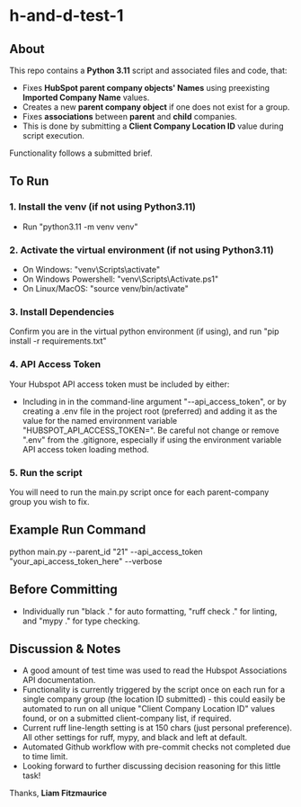 # h-and-d-test-1

## About
This repo contains a **Python 3.11** script and associated files and code, that:
- Fixes **HubSpot parent company objects' Names** using preexisting **Imported Company Name** values.
- Creates a new **parent company object** if one does not exist for a group.
- Fixes **associations** between **parent** and **child** companies.
- This is done by submitting a **Client Company Location ID** value during script execution.

Functionality follows a submitted brief.


## **To Run**

### 1. Install the venv (if not using Python3.11)
- Run "python3.11 -m venv venv"

### 2. Activate the virtual environment (if not using Python3.11)
- On Windows: "venv\Scripts\activate"
- On Windows Powershell: "venv\Scripts\Activate.ps1"
- On Linux/MacOS: "source venv/bin/activate"

### 3. Install Dependencies
Confirm you are in the virtual python environment (if using), and run "pip install -r requirements.txt"

### 4. API Access Token
Your Hubspot API access token must be included by either:
- Including in in the command-line argument "--api_access_token", or by creating a .env file in the project root (preferred) and adding it as the value for the named environment variable "HUBSPOT_API_ACCESS_TOKEN=".
Be careful not change or remove ".env" from the .gitignore, especially if using the environment variable API access token loading method.

### 5. Run the script
You will need to run the main.py script once for each parent-company group you wish to fix.

## **Example Run Command**
python main.py --parent_id "21" --api_access_token "your_api_access_token_here" --verbose




## **Before Committing**
- Individually run "black ." for auto formatting, "ruff check ." for linting, and "mypy ." for type checking.

## **Discussion & Notes**
- A good amount of test time was used to read the Hubspot Associations API documentation.
- Functionality is currently triggered by the script once on each run for a single company group (the location ID submitted) - this could easily be automated to run on all unique "Client Company Location ID" values found, or on a submitted client-company list, if required.
- Current ruff line-length setting is at 150 chars (just personal preference). All other settings for ruff, mypy, and black and left at default.
- Automated Github workflow with pre-commit checks not completed due to time limit.
- Looking forward to further discussing decision reasoning for this little task!

Thanks,
**Liam Fitzmaurice**
